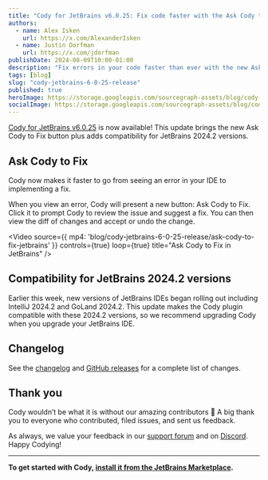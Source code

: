 ```yaml
---
title: "Cody for JetBrains v6.0.25: Fix code faster with the Ask Cody to Fix button"
authors:
  - name: Alex Isken
    url: https://x.com/AlexanderIsken
  - name: Justin Dorfman
    url: https://x.com/jdorfman
publishDate: 2024-08-09T10:00-01:00
description: "Fix errors in your code faster than ever with the new Ask Cody to Fix button. This update also brings compatibility for JetBrains 2024.2 versions."
tags: [blog]
slug: "cody-jetbrains-6-0-25-release"
published: true
heroImage: https://storage.googleapis.com/sourcegraph-assets/blog/cody-jetbrains-6-0-25-release/cody-jetbrains-her-6.0.25.png
socialImage: https://storage.googleapis.com/sourcegraph-assets/blog/cody-jetbrains-6-0-25-release/cody-jetbrains-her-6.0.25.png
--- 
```


[Cody for JetBrains v6.0.25](https://plugins.jetbrains.com/plugin/9682-cody-ai-coding-assistant-with-autocomplete--chat) is now available! This update brings the new Ask Cody to Fix button plus adds compatibility for JetBrains 2024.2 versions.

## Ask Cody to Fix

Cody now makes it faster to go from seeing an error in your IDE to implementing a fix.

When you view an error, Cody will present a new button: Ask Cody to Fix. Click it to prompt Cody to review the issue and suggest a fix. You can then view the diff of changes and accept or undo the change.

<Video
  source={{
    mp4: 'blog/cody-jetbrains-6-0-25-release/ask-cody-to-fix-jetbrains'
  }}
  controls={true}
  loop={true}
  title="Ask Cody to Fix in JetBrains"
/>

## Compatibility for JetBrains 2024.2 versions

Earlier this week, new versions of JetBrains IDEs began rolling out including IntelliJ 2024.2 and GoLand 2024.2. This update makes the Cody plugin compatible with these 2024.2 versions, so we recommend upgrading Cody when you upgrade your JetBrains IDE.

## Changelog

See the [changelog](https://github.com/sourcegraph/jetbrains/releases/tag/v6.0.25) and [GitHub releases](https://github.com/sourcegraph/jetbrains/releases) for a complete list of changes.

## Thank you

Cody wouldn’t be what it is without our amazing contributors 💖 A big thank you to everyone who contributed, filed issues, and sent us feedback.

As always, we value your feedback in our [support forum](https://community.sourcegraph.com/) and on [Discord](https://discord.com/servers/sourcegraph-969688426372825169). Happy Codying!

---

**To get started with Cody, [install it from the JetBrains Marketplace](https://plugins.jetbrains.com/plugin/9682-cody-ai-coding-assistant-with-autocomplete--chat).**
